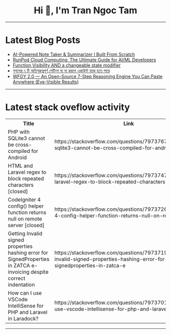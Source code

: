 <h1 align="center">Hi 👋, I'm Tran Ngoc Tam</h1>

---

# Latest Blog Posts 
<!-- BLOG-POST-LIST:START -->
- [AI-Powered Note Taker &amp; Summarizer I Built From Scratch](https://dev.to/prs-dev/ai-powered-note-taker-summarizer-i-built-from-scratch-1ap2)
- [RunPod Cloud Computing: The Ultimate Guide for AI/ML Developers](https://dev.to/vishva_murthy_4480fcb3d83/runpod-cloud-computing-the-ultimate-guide-for-aiml-developers-40j)
- [Function Visibility AND a changeable state modifier](https://dev.to/loading_blocks/function-visibility-and-a-changeable-state-modifier-4l9b)
- [গুগলের ৭ টি অতিগুরুত্বপূর্ণ সেটিংস যা না করলে একাউন্ট হ্যাক হতে পারে](https://dev.to/rironib/seven-google-settings-to-prevent-account-hacking-4ne3)
- [WFGY 2.0 — An Open-Source 7-Step Reasoning Engine You Can Paste Anywhere &lpar;Eye-Visible Results&rpar;](https://dev.to/onestardao/wfgy-20-an-open-source-7-step-reasoning-engine-you-can-paste-anywhere-eye-visible-results-1648)
<!-- BLOG-POST-LIST:END -->

---

# Latest stack oveflow activity
<table>
  <tr><th>Title</th><th>Link</th></tr>
  <!-- STACKOVERFLOW:START --><tr><td>PHP with SQLite3 cannot be cross-compiled for Android</td><td>https://stackoverflow.com/questions/79737672/php-with-sqlite3-cannot-be-cross-compiled-for-android</td></tr><tr><td>HTML and Laravel regex to block repeated characters [closed]</td><td>https://stackoverflow.com/questions/79737477/html-and-laravel-regex-to-block-repeated-characters</td></tr><tr><td>CodeIgniter 4 config&lpar;&rpar; helper function returns null on remote server [closed]</td><td>https://stackoverflow.com/questions/79737261/codeigniter-4-config-helper-function-returns-null-on-remote-server</td></tr><tr><td>Getting Invalid signed properties hashing error for SignedProperties in ZATCA e-invoicing despite correct indentation</td><td>https://stackoverflow.com/questions/79737195/getting-invalid-signed-properties-hashing-error-for-signedproperties-in-zatca-e</td></tr><tr><td>How can I use VSCode IntelliSense for PHP and Laravel in Laradock?</td><td>https://stackoverflow.com/questions/79737017/how-can-i-use-vscode-intellisense-for-php-and-laravel-in-laradock</td></tr><!-- STACKOVERFLOW:END -->
</table>

---



